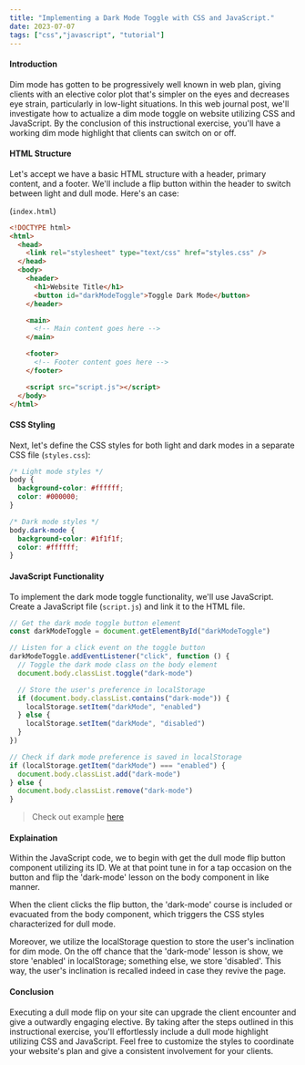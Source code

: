```yaml
---
title: "Implementing a Dark Mode Toggle with CSS and JavaScript."
date: 2023-07-07
tags: ["css","javascript", "tutorial"]
---
```


#### Introduction

Dim mode has gotten to be progressively well known in web plan, giving clients with an elective color plot that's simpler on the eyes and decreases eye strain, particularly in low-light situations. In this web journal post, we'll investigate how to actualize a dim mode toggle on website utilizing CSS and JavaScript. By the conclusion of this instructional exercise, you'll have a working dim mode highlight that clients can switch on or off.

#### HTML Structure

Let's accept we have a basic HTML structure with a header, primary content, and a footer. We'll include a flip
button within the header to switch between light and dull mode. Here's an case:

(`index.html`)

```html
<!DOCTYPE html>
<html>
  <head>
    <link rel="stylesheet" type="text/css" href="styles.css" />
  </head>
  <body>
    <header>
      <h1>Website Title</h1>
      <button id="darkModeToggle">Toggle Dark Mode</button>
    </header>

    <main>
      <!-- Main content goes here -->
    </main>

    <footer>
      <!-- Footer content goes here -->
    </footer>

    <script src="script.js"></script>
  </body>
</html>
```

#### CSS Styling

Next, let's define the CSS styles for both light and dark modes in a separate CSS file (`styles.css`):

```css
/* Light mode styles */
body {
  background-color: #ffffff;
  color: #000000;
}

/* Dark mode styles */
body.dark-mode {
  background-color: #1f1f1f;
  color: #ffffff;
}
```

#### JavaScript Functionality

To implement the dark mode toggle functionality, we'll use JavaScript. Create a JavaScript file (`script.js`) and link it to the HTML file.

```javascript
// Get the dark mode toggle button element
const darkModeToggle = document.getElementById("darkModeToggle")

// Listen for a click event on the toggle button
darkModeToggle.addEventListener("click", function () {
  // Toggle the dark mode class on the body element
  document.body.classList.toggle("dark-mode")

  // Store the user's preference in localStorage
  if (document.body.classList.contains("dark-mode")) {
    localStorage.setItem("darkMode", "enabled")
  } else {
    localStorage.setItem("darkMode", "disabled")
  }
})

// Check if dark mode preference is saved in localStorage
if (localStorage.getItem("darkMode") === "enabled") {
  document.body.classList.add("dark-mode")
} else {
  document.body.classList.remove("dark-mode")
}
```

> Check out example [here](https://codepen.io/preetsuthar17/pen/rNQGjRY)

#### Explaination

Within the JavaScript code, we to begin with get the dull mode flip button component utilizing its ID. We at that point tune in for a tap occasion on the button and flip the 'dark-mode' lesson on the body component in like manner.

When the client clicks the flip button, the 'dark-mode' course is included or evacuated from the body component, which triggers the CSS styles characterized for dull mode.

Moreover, we utilize the localStorage question to store the user's inclination for dim mode. On the off chance that the 'dark-mode' lesson is show, we store 'enabled' in localStorage; something else, we store 'disabled'. This way, the user's inclination is recalled indeed in case they revive the page.

#### Conclusion

Executing a dull mode flip on your site can upgrade the client encounter and give a outwardly engaging elective. By taking after the steps outlined in this instructional exercise, you'll effortlessly include a dull mode highlight utilizing CSS and JavaScript. Feel free to customize the styles to coordinate your website's plan and give a consistent involvement for your clients.
